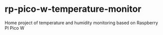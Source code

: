 # rp-pico-w-temperature-monitor
Home project of temperature and humidity monitoring based on Raspberry PI Pico W
